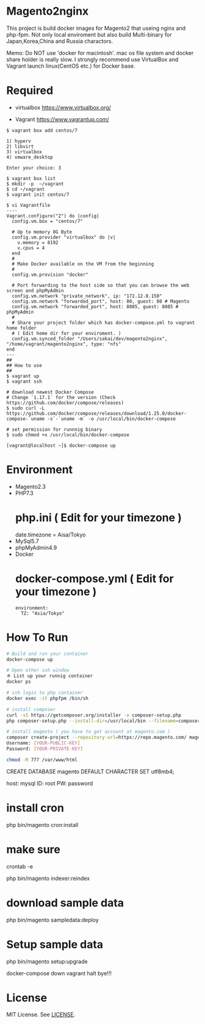 # Magento2nginx

This project is build docker images for Magento2 that useing nginx and php-fpm.
Not only local enviroment but also build Multi-binary for Japan,Korea,China and Russia charactors.

Memo: Do NOT use 'docker for macintosh'. mac os file system and docker share holder is really slow.
I strongly recommend use VirtualBox and Vagrant launch linux(CentOS etc.) for Docker base.

# Required

* virtualbox
https://www.virtualbox.org/

* Vagrant
https://www.vagrantup.com/

```
$ vagrant box add centos/7

1) hyperv
2) libvirt
3) virtualbox
4) vmware_desktop

Enter your choice: 3

$ vagrant box list
$ mkdir -p  ~/vagrant
$ cd ~/vagrant
$ vagrant init centos/7

$ vi Vagrantfile
----
Vagrant.configure("2") do |config|
  config.vm.box = "centos/7"

  # Up to memory 8G Byte
  config.vm.provider "virtualbox" do |v|
    v.memory = 8192
    v.cpus = 4
  end
  #
  # Make Docker available on the VM from the beginning
  #  
  config.vm.provision "docker"

  # Port forwarding to the host side so that you can browse the web screen and phpMyAdmin
  config.vm.network "private_network", ip: "172.12.8.150"
  config.vm.network "forwarded_port", host: 80, guest: 80 # Magento
  config.vm.network "forwarded_port", host: 8085, guest: 8085 # phpMyAdmin
  #
  # Share your project folder which has docker-compose.yml to vagrant home folder
  # ( Edit home dir for your enviroment. )
  config.vm.synced_folder "/Users/sakai/dev/magento2nginx", "/home/vagrant/magento2nginx", type: "nfs"
end
---
##
## How to use
##
$ vagrant up
$ vagrant ssh

# download newest Docker Compose
# Change `1.17.1` for the version (Check https://github.com/docker/compose/releases)
$ sudo curl -L https://github.com/docker/compose/releases/download/1.25.0/docker-compose-`uname -s`-`uname -m` -o /usr/local/bin/docker-compose

# set permission for runnnig binary
$ sudo chmod +x /usr/local/bin/docker-compose

[vagrant@localhost ~]$ docker-compose up
```

# Environment

* Magento2.3
* PHP7.3
  # php.ini ( Edit for your timezone )
  date.timezone = Aisa/Tokyo
* MySql5.7
* phpMyAdmin4.9
* Docker
  # docker-compose.yml ( Edit for your timezone )
      environment:
        TZ: "Asia/Tokyo"

# How To Run

```bash
# Build and run your container
docker-compose up

# Open other ssh window
＃ List up your runnig container
docker ps

# ssh login to php container
docker exec -it phpfpm /bin/sh

# install composer
curl -sS https://getcomposer.org/installer -o composer-setup.php
php composer-setup.php --install-dir=/usr/local/bin --filename=composer

# install magento ( you have to get account at magento.com )
composer create-project --repository-url=https://repo.magento.com/ magento/project-community-edition /var/www/html/magento
Username: [YOUR-PUBLIC-KEY]
Password: [YOUR-PRIVATE-KEY]

chmod -R 777 /var/www/html

```



CREATE DATABASE magento DEFAULT CHARACTER SET utf8mb4;

host: mysql
ID: root
PW: password


# install cron
php bin/magento cron:install
# make sure
crontab -e

php bin/magento indexer:reindex

# download sample data
php bin/magento sampledata:deploy
# Setup sample data
php bin/magento setup:upgrade


docker-compose down
vagrant halt
bye!!!

# License

MIT License.
See [LICENSE](LICENSE).

